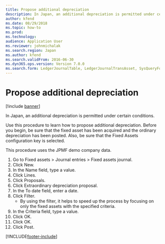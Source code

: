 ```yaml
---
title: Propose additional depreciation
description: In Japan, an additional depreciation is permitted under certain conditions.
author: kfend
ms.date: 08/29/2018
ms.topic: how-to
ms.prod: 
ms.technology: 
audience: Application User
ms.reviewer: johnmichalak
ms.search.region: Japan
ms.author: kfend
ms.search.validFrom: 2016-06-30
ms.dyn365.ops.version: Version 7.0.0
ms.search.form: LedgerJournalTable, LedgerJournalTransAsset, SysQueryForm
---
```

# Propose additional depreciation

[!include [banner](../../includes/banner.md)]

In Japan, an additional depreciation is permitted under certain conditions. 



Use this procedure to learn how to propose additional depreciation. Before you begin, be sure that the fixed asset has been acquired and the ordinary depreciation has been posted.  Also, be sure that the Fixed Assets configuration key is selected.



This procedure uses the JPMF demo company data.

1. Go to Fixed assets > Journal entries > Fixed assets journal.
2. Click New.
3. In the Name field, type a value.
4. Click Lines.
5. Click Proposals.
6. Click Extraordinary depreciation proposal.
7. In the To date field, enter a date.
8. Click Filter.
    * By using the filter, it helps to speed up the process by focusing on only the fixed assets with the specified criteria.  
9. In the Criteria field, type a value.
10. Click OK.
11. Click OK.
12. Click Post.



[!INCLUDE[footer-include](../../../includes/footer-banner.md)]
